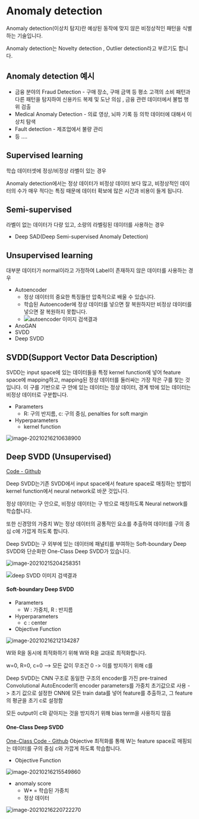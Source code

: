 # Anomaly detection

Anomaly detection(이상치 탐지)란 예상된 동작에 맞지 않은 비정상적인 패턴을 식별하는 기술입니다.

Anomaly detection는 Novelty detection , Outlier detection라고 부르기도 합니다. 

## Anomaly detection 예시

* 금융 분야의 Fraud Detection - 구매 장소, 구매 금액 등 평소 고객의 소비 패턴과 다른 패턴을 탐지하여 신용카드 복제 및 도난 의심 , 금융 관련 데이터에서 불법 행위 검출
* Medical Anomaly Detection - 의료 영상, 뇌파 기록 등 의학 데이터에 대해서 이상치 탐색
* Fault detection - 제조업에서 불량 관리
* 등 ....

## Supervised learning

학습 데이터셋에 정상/비정상 라벨이 있는 경우

Anomaly detection에서는 정상 데이터가 비정상 데이터 보다 많고, 비정상적인 데이터의 수가 매우 적다는 특징 때문에 데이터 확보에 많은 시간과 비용이 들게 됩니다.

## Semi-supervised 

라벨이 없는 데이터가 다량 있고, 소량의 라벨링된 데이터를 사용하는 경우 

* Deep SAD(Deep Semi-supervised Anomaly Detection)

## Unsupervised learning

대부분 데이터가 normal이라고 가정하여 Label이 존재하지 않은 데이터를 사용하는 경우

* Autoencoder
  * 정상 데이터의 중요한 특징들만 압축적으로 배울 수 있습니다.
  * 학습된 Autoencoder에 정상 데이터를 넣으면 잘 복원하지만 비정상 데이터를 넣으면 잘 복원하지 못합니다.
  * ![autoencoder 이미지 검색결과](https://miro.medium.com/max/3110/0*uq2_ZipB9TqI9G_k)
* AnoGAN
* SVDD
* Deep SVDD

## SVDD(Support Vector Data Description)

SVDD는 input space에 있는 데이터들을 특정 kernel function에 넣어 feature space에 mapping하고,  mapping된 정상 데이터를 둘러싸는 가장 작은 구를 찾는 것입니다. 이 구를 기반으로 구 안에 있는 데이터는 정상 데이터, 경계 밖에 있는 데이터는 비정상 데이터로 구분합니다.

* Parameters
  * R: 구의 반지름, c: 구의 중심, penalties for soft margin
* Hyperparameters
  * kernel function

![image-20210216210638900](C:\Users\sunpy\AppData\Roaming\Typora\typora-user-images\image-20210216210638900.png)



## Deep SVDD (Unsupervised)
[Code - Github](https://github.com/lukasruff/Deep-SVDD-PyTorch)

Deep SVDD는기존 SVDD에서 input space에서 feature space로 매칭하는 방법이 kernel function에서 neural network로 바꾼 것입니다.

정상 데이터는 구 안으로, 비정상 데이터는 구 밖으로 매칭하도록 Neural network를 학습합니다.

또한 신경망의 가중치 W는 정상 데이터의 공통적인 요소를 추출하여 데이터를 구의 중심 c에 가깝게 하도록 합니다.

Deep SVDD는 구 외부에 있는 데이터에 패널티를 부여하는 Soft-boundary Deep SVDD와 단순화한 One-Class Deep SVDD가 있습니다.

![image-20210215204258351](C:\Users\sunpy\AppData\Roaming\Typora\typora-user-images\image-20210215204258351.png)

![deep SVDD 이미지 검색결과](https://postfiles.pstatic.net/MjAyMDExMTJfMTUx/MDAxNjA1MTgxNjAyNzkw.YBBiQr2ZcpinwUqwyvjTOMTzV2oMsd-qXPF1KtbU3Lwg.knZdrABB-zvKaCXpVaz7dfag71FlmUsNXXmQ_zjf25Qg.PNG.winddori2002/%EC%BA%A1%EC%B2%98.PNG?type=w773)

#### Soft-boundary Deep SVDD

* Parameters
  * W : 가중치, R : 반지름
* Hyperparameters
  * c : center
* Objective Function

![image-20210216212134287](C:\Users\sunpy\AppData\Roaming\Typora\typora-user-images\image-20210216212134287.png)

W와 R을 동시에 최적화하기 위해 W와 R을 교대로 최적화합니다.

w=0, R=0,  c=0 --> 모든 값이 무조건 0 -> 이를 방지하기 위해 c를 

Deep SVDD는 CNN 구조로 동일한 구조의 encoder를 가진 pre-trained Convolutional AutoEncoder의 encoder parameters를 가중치 초기값으로 사용 -> 초기 값으로 설정한 CNN에 모든 train data를 넣어 feature를 추출하고, 그 feature의 평균을 초기 c로 설정함

모든 output이 c와 같아지는 것을 방지하기 위해 bias term을 사용하지 않음

#### One-Class Deep SVDD
[One-Class Code - Github](https://github.com/lukasruff/Deep-SVDD)
Objective 최적화를 통해 W는 feature space로 매핑되는 데이터를 구의 중심 c와 가깝게 하도록 학습합니다.

* Objective Function

![image-20210216215549860](C:\Users\sunpy\AppData\Roaming\Typora\typora-user-images\image-20210216215549860.png)

* anomaly score
  * W* = 학습된 가중치
  * 정상 데이터

![image-20210216220722270](C:\Users\sunpy\AppData\Roaming\Typora\typora-user-images\image-20210216220722270.png)